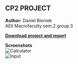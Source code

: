 ## CP2 PROJECT  
**Author:** Daniel Bieniek  
AEII Macrofaculty sem.2 group.3  

**[Download project and report](https://github.com/DanielBieniek/Polynomials/releases)**

**Screenshots**  
![Calculator](https://i.imgur.com/o3chnDD.png)  
![Input](https://i.imgur.com/o3chnDD.png)  
